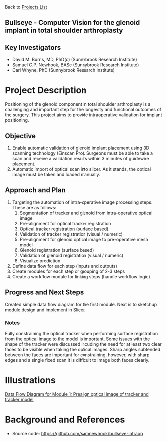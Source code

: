 Back to [Projects List](../../README.md#ProjectsList)

## Bullseye - Computer Vision for the glenoid implant in total shoulder arthroplasty

## Key Investigators
- David M. Burns, MD, PhD(c) (Sunnybrook Research Institute) 
- Samuel C.P. Newhook, BASc (Sunnybrook Research Institute) 
- Cari Whyne, PhD (Sunnybrook Research Institute)

# Project Description
Positioning of the glenoid component in total shoulder arthroplasty is a challenging and important step for the longevity and functional outcomes of the surgery. This project aims to provide intraoperative validation for implant positioning.

## Objective
1. Enable automatic validation of glenoid implant placement using 3D scanning technology (Einscan Pro). Surgeons must be able to take a scan and receive a validation results within 3 minutes of guidewire placement.
2. Automatic import of optical scan into slicer. As it stands, the optical image must be taken and loaded manually.

## Approach and Plan

1. Targeting the automation of intra-operative image processing steps. These are as follows:
    1. Segmentation of tracker and glenoid from intra-operative optical image 
    2. Pre-alignment for optical tracker registration
    3. Optical tracker registration (surface based) 
    4. Validation of tracker registration (visual / numeric)
    5. Pre-alignment for glenoid optical image to pre-operative mesh model
    6. Glenoid registration (surface based) 
    7. Validation of glenoid registration (visual / numeric)
    8. Visualize prediction 
2. Define data flow for each step (inputs and outputs)
3. Create modules for each step or grouping of 2-3 steps
4. Create a workflow module for linking steps (handle workflow logic)

## Progress and Next Steps

<!--Describe progress and next steps in a few bullet points as you are making progress.-->
Created simple data flow diagram for the first module. Next is to sketchup module design and implement in Slicer.

### Notes
Fully constraining the optical tracker when performing surface registration from the optical image to the model is important. Some issues with the shape of the tracker were discussed incuding the need for at least two clear faces to be visible when taking the optical images. Sharp angles subtended between the faces are important for constraining, however, with sharp edges and a single fixed scan it is difficult to image both faces clearly.

# Illustrations

<!--Add pictures and links to videos that demonstrate what has been accomplished.-->

<!--![Description of picture](Example2.jpg)-->
[Data Flow Diagram for Module 1: Prealign optical image of tracker and tracker model](Bullseye_Data_Flow_Module_1.png)
<!--![Some more images](Example2.jpg)-->

# Background and References

<!--Use this space for information that may help people better understand your project, like links to papers, source code, or data.-->

- Source code: https://github.com/samnewhook/bullseye-intraop
